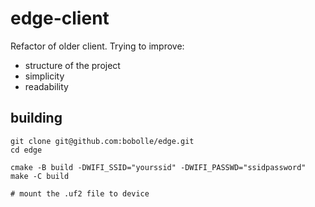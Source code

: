 # edge-client

Refactor of older client. Trying to improve: 
- structure of the project
- simplicity
- readability

## building

```shell
git clone git@github.com:bobolle/edge.git
cd edge

cmake -B build -DWIFI_SSID="yourssid" -DWIFI_PASSWD="ssidpassword"
make -C build

# mount the .uf2 file to device
```
